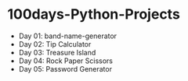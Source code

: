 # 100days-Python-Projects
- Day 01: band-name-generator
- Day 02: Tip Calculator
- Day 03: Treasure Island
- Day 04: Rock Paper Scissors
- Day 05: Password Generator